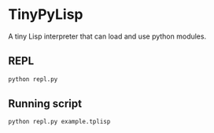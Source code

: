 # TinyPyLisp
A tiny Lisp interpreter that can load and use python modules.


## REPL

```sh
python repl.py
```


## Running script

```sh
python repl.py example.tplisp
```